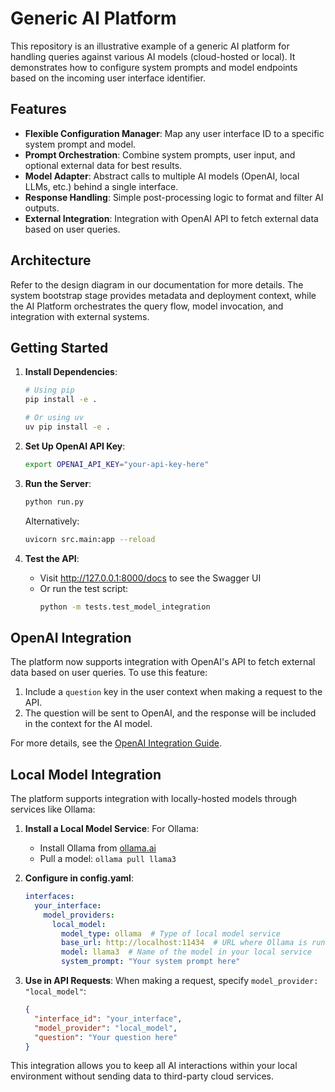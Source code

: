 # Generic AI Platform

This repository is an illustrative example of a generic AI platform for handling queries against various AI models (cloud-hosted or local). It demonstrates how to configure system prompts and model endpoints based on the incoming user interface identifier.

## Features

- **Flexible Configuration Manager**: Map any user interface ID to a specific system prompt and model.
- **Prompt Orchestration**: Combine system prompts, user input, and optional external data for best results.
- **Model Adapter**: Abstract calls to multiple AI models (OpenAI, local LLMs, etc.) behind a single interface.
- **Response Handling**: Simple post-processing logic to format and filter AI outputs.
- **External Integration**: Integration with OpenAI API to fetch external data based on user queries.

## Architecture

Refer to the design diagram in our documentation for more details. The system bootstrap stage provides metadata and deployment context, while the AI Platform orchestrates the query flow, model invocation, and integration with external systems.

## Getting Started

1. **Install Dependencies**:
   ```bash
   # Using pip
   pip install -e .
   
   # Or using uv
   uv pip install -e .
   ```

2. **Set Up OpenAI API Key**:
   ```bash
   export OPENAI_API_KEY="your-api-key-here"
   ```

3. **Run the Server**:
   ```bash
   python run.py
   ```
   
   Alternatively:
   ```bash
   uvicorn src.main:app --reload
   ```

4. **Test the API**:
   - Visit http://127.0.0.1:8000/docs to see the Swagger UI
   - Or run the test script:
     ```bash
     python -m tests.test_model_integration
     ```

## OpenAI Integration

The platform now supports integration with OpenAI's API to fetch external data based on user queries. To use this feature:

1. Include a `question` key in the user context when making a request to the API.
2. The question will be sent to OpenAI, and the response will be included in the context for the AI model.

For more details, see the [OpenAI Integration Guide](docs/openai_integration.md).

## Local Model Integration

The platform supports integration with locally-hosted models through services like Ollama:

1. **Install a Local Model Service**:
   For Ollama:
   - Install Ollama from [ollama.ai](https://ollama.ai)
   - Pull a model: `ollama pull llama3`

2. **Configure in config.yaml**:
   ```yaml
   interfaces:
     your_interface:
       model_providers:
         local_model:
           model_type: ollama  # Type of local model service
           base_url: http://localhost:11434  # URL where Ollama is running
           model: llama3  # Name of the model in your local service
           system_prompt: "Your system prompt here"
   ```

3. **Use in API Requests**:
   When making a request, specify `model_provider: "local_model"`:
   ```json
   {
     "interface_id": "your_interface",
     "model_provider": "local_model",
     "question": "Your question here"
   }
   ```

This integration allows you to keep all AI interactions within your local environment without sending data to third-party cloud services.
